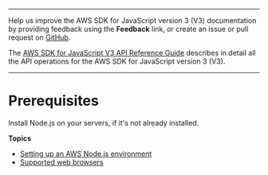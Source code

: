 --------

Help us improve the AWS SDK for JavaScript version 3 \(V3\) documentation by providing feedback using the **Feedback** link, or create an issue or pull request on [GitHub](https://github.com/awsdocs/aws-sdk-for-javascript-v3)\.

 The [AWS SDK for JavaScript V3 API Reference Guide](https://docs.aws.amazon.com/AWSJavaScriptSDK/v3/latest/index.html) describes in detail all the API operations for the AWS SDK for JavaScript version 3 \(V3\)\.

--------

# Prerequisites<a name="jssdk-prerequisites"></a>

Install Node\.js on your servers, if it's not already installed\.

**Topics**
+ [Setting up an AWS Node\.js environment](setting-up-node.md)
+ [Supported web browsers](browsers-supported.md)